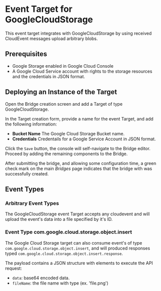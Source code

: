 # Event Target for GoogleCloudStorage 
This event target integrates with GoogleCloudStorage by using received CloudEvent messages upload arbitrary blobs.

## Prerequisites
* Google Storage enabled in Google Cloud Console
* A Google Cloud Service account with rights to the storage resources and the credentials in JSON format. 


## Deploying an Instance of the Target
Open the Bridge creation screen and add a Target of type GoogleCloudStorage.

In the Target creation form, provide a name for the event Target, and add the following information:

* **Bucket Name** The Google Cloud Storage Bucket name.
* **Credentials** Credentails for a Google Service Account in JSON format.


Click the `Save` button, the console will self-navigate to the Bridge editor. Proceed by adding the remaining components to the Bridge.

After submitting the bridge, and allowing some configuration time, a green check mark on the main _Bridges_ page indicates that the bridge with was successfully created.

## Event Types

### Arbitrary Event Types

The GoogleCloudStorage event Target accepts any cloudevent and will upload the event's data into a file specified by it's ID. 

### Event Type com.google.cloud.storage.object.insert

The Google Cloud Storage target can also consume event's of type `com.google.cloud.storage.object.insert`, and will produced responses typed `com.google.cloud.storage.object.insert.response`. 

The payload contains a JSON structure with elements to execute the API request:

- `data`: base64 encoded data. 
- `fileName`: the file name with type (ex. 'file.png') 


[ce]: https://cloudevents.io/

[tm-secret]: ../guides/secrets.md